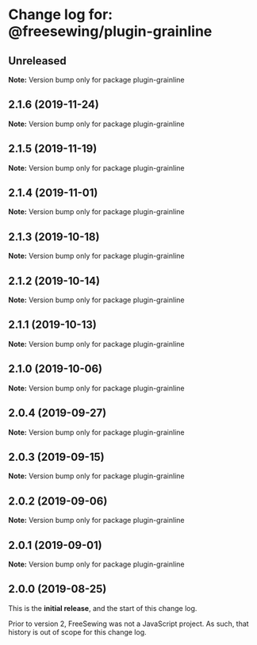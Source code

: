 # Change log for: @freesewing/plugin-grainline


## Unreleased

**Note:** Version bump only for package plugin-grainline


## 2.1.6 (2019-11-24)

**Note:** Version bump only for package plugin-grainline


## 2.1.5 (2019-11-19)

**Note:** Version bump only for package plugin-grainline


## 2.1.4 (2019-11-01)

**Note:** Version bump only for package plugin-grainline


## 2.1.3 (2019-10-18)

**Note:** Version bump only for package plugin-grainline


## 2.1.2 (2019-10-14)

**Note:** Version bump only for package plugin-grainline


## 2.1.1 (2019-10-13)

**Note:** Version bump only for package plugin-grainline


## 2.1.0 (2019-10-06)

**Note:** Version bump only for package plugin-grainline


## 2.0.4 (2019-09-27)

**Note:** Version bump only for package plugin-grainline


## 2.0.3 (2019-09-15)

**Note:** Version bump only for package plugin-grainline


## 2.0.2 (2019-09-06)

**Note:** Version bump only for package plugin-grainline


## 2.0.1 (2019-09-01)

**Note:** Version bump only for package plugin-grainline




## 2.0.0 (2019-08-25)

This is the **initial release**, and the start of this change log.

Prior to version 2, FreeSewing was not a JavaScript project.
As such, that history is out of scope for this change log.
